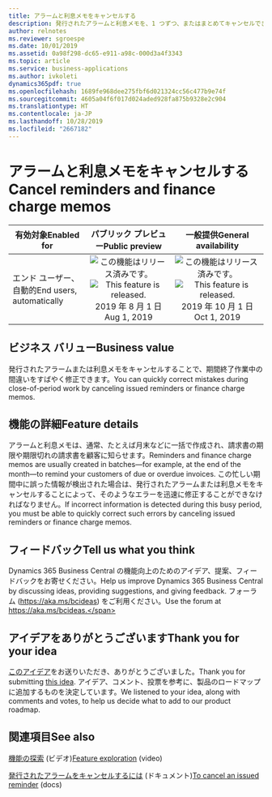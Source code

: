 ```yaml
---
title: アラームと利息メモをキャンセルする
description: 発行されたアラームと利息メモを、1 つずつ、またはまとめてキャンセルできます。
author: relnotes
ms.reviewer: sgroespe
ms.date: 10/01/2019
ms.assetid: 0a98f298-dc65-e911-a98c-000d3a4f3343
ms.topic: article
ms.service: business-applications
ms.author: ivkoleti
dynamics365pdf: true
ms.openlocfilehash: 1689fe968dee275fbf6d021324cc56c477b9e74f
ms.sourcegitcommit: 4605a04f6f017d024aded928fa875b9328e2c904
ms.translationtype: HT
ms.contentlocale: ja-JP
ms.lasthandoff: 10/28/2019
ms.locfileid: "2667182"
---
```

# <a name="cancel-reminders-and-finance-charge-memos"></a><span data-ttu-id="bce95-103">アラームと利息メモをキャンセルする</span><span class="sxs-lookup"><span data-stu-id="bce95-103">Cancel reminders and finance charge memos</span></span>


| <span data-ttu-id="bce95-104">有効対象</span><span class="sxs-lookup"><span data-stu-id="bce95-104">Enabled for</span></span>    |  <span data-ttu-id="bce95-105">パブリック プレビュー</span><span class="sxs-lookup"><span data-stu-id="bce95-105">Public preview</span></span> | <span data-ttu-id="bce95-106">一般提供</span><span class="sxs-lookup"><span data-stu-id="bce95-106">General availability</span></span> | 
| ---------- | :----------: |:----------: |
|<span data-ttu-id="bce95-107">エンド ユーザー、自動的</span><span class="sxs-lookup"><span data-stu-id="bce95-107">End users, automatically</span></span>|<span data-ttu-id="bce95-108">![この機能はリリース済みです。](/dynamics365-release-plan/media/green-checkmark.png "この機能はリリース済みです。")</span><span class="sxs-lookup"><span data-stu-id="bce95-108">![This feature is released.](/dynamics365-release-plan/media/green-checkmark.png "This feature is released.")</span></span> <span data-ttu-id="bce95-109">2019 年 8 月 1 日</span><span class="sxs-lookup"><span data-stu-id="bce95-109">Aug 1, 2019</span></span>| <span data-ttu-id="bce95-110">![この機能はリリース済みです。](/dynamics365-release-plan/media/green-checkmark.png "この機能はリリース済みです。")</span><span class="sxs-lookup"><span data-stu-id="bce95-110">![This feature is released.](/dynamics365-release-plan/media/green-checkmark.png "This feature is released.")</span></span> <span data-ttu-id="bce95-111">2019 年 10 月 1 日</span><span class="sxs-lookup"><span data-stu-id="bce95-111">Oct 1, 2019</span></span>|


## <a name="business-value"></a><span data-ttu-id="bce95-112">ビジネス バリュー</span><span class="sxs-lookup"><span data-stu-id="bce95-112">Business value</span></span>
<!-- bv start -->
<span data-ttu-id="bce95-113">発行されたアラームまたは利息メモをキャンセルすることで、期間終了作業中の間違いをすばやく修正できます。</span><span class="sxs-lookup"><span data-stu-id="bce95-113">You can quickly correct mistakes during close-of-period work by canceling issued reminders or finance charge memos.</span></span>
<!-- bv end -->



## <a name="feature-details"></a><span data-ttu-id="bce95-114">機能の詳細</span><span class="sxs-lookup"><span data-stu-id="bce95-114">Feature details</span></span>
<!--feature detail start -->
<span data-ttu-id="bce95-115">アラームと利息メモは、通常、たとえば月末などに一括で作成され、請求書の期限や期限切れの請求書を顧客に知らせます。</span><span class="sxs-lookup"><span data-stu-id="bce95-115">Reminders and finance charge memos are usually created in batches—for example, at the end of the month—to remind your customers of due or overdue invoices.</span></span> <span data-ttu-id="bce95-116">この忙しい期間中に誤った情報が検出された場合は、発行されたアラームまたは利息メモをキャンセルすることによって、そのようなエラーを迅速に修正することができなければなりません。</span><span class="sxs-lookup"><span data-stu-id="bce95-116">If incorrect information is detected during this busy period, you must be able to quickly correct such errors by canceling issued reminders or finance charge memos.</span></span>
<!--feature detail end -->






## <a name="tell-us-what-you-think"></a><span data-ttu-id="bce95-117">フィードバック</span><span class="sxs-lookup"><span data-stu-id="bce95-117">Tell us what you think</span></span>
<span data-ttu-id="bce95-118">Dynamics 365 Business Central の機能向上のためのアイデア、提案、フィードバックをお寄せください。</span><span class="sxs-lookup"><span data-stu-id="bce95-118">Help us improve Dynamics 365 Business Central by discussing ideas, providing suggestions, and giving feedback.</span></span> <span data-ttu-id="bce95-119">フォーラム (https://aka.ms/bcideas) をご利用ください。</span><span class="sxs-lookup"><span data-stu-id="bce95-119">Use the forum at https://aka.ms/bcideas.</span></span>



## <a name="thank-you-for-your-idea"></a><span data-ttu-id="bce95-120">アイデアをありがとうございます</span><span class="sxs-lookup"><span data-stu-id="bce95-120">Thank you for your idea</span></span>
<span data-ttu-id="bce95-121">[このアイデア](https://experience.dynamics.com/ideas/idea/?ideaid=3cb22b06-79d7-e811-b96f-0003ff68b04e)をお送りいただき、ありがとうございました。</span><span class="sxs-lookup"><span data-stu-id="bce95-121">Thank you for submitting [this idea](https://experience.dynamics.com/ideas/idea/?ideaid=3cb22b06-79d7-e811-b96f-0003ff68b04e).</span></span> <span data-ttu-id="bce95-122">アイデア、コメント、投票を参考に、製品のロードマップに追加するものを決定しています。</span><span class="sxs-lookup"><span data-stu-id="bce95-122">We listened to your idea, along with comments and votes, to help us decide what to add to our product roadmap.</span></span>

## <a name="see-also"></a><span data-ttu-id="bce95-123">関連項目</span><span class="sxs-lookup"><span data-stu-id="bce95-123">See also</span></span>
<span data-ttu-id="bce95-124">[機能の探索](https://aka.ms/ROGBC19RW2ROV1) (ビデオ)</span><span class="sxs-lookup"><span data-stu-id="bce95-124">[Feature exploration](https://aka.ms/ROGBC19RW2ROV1) (video)</span></span>

<span data-ttu-id="bce95-125">[発行されたアラームをキャンセルするには](https://docs.microsoft.com/dynamics365/business-central/receivables-collect-outstanding-balances#to-cancel-an-issued-reminder) (ドキュメント)</span><span class="sxs-lookup"><span data-stu-id="bce95-125">[To cancel an issued reminder](https://docs.microsoft.com/dynamics365/business-central/receivables-collect-outstanding-balances#to-cancel-an-issued-reminder) (docs)</span></span>
